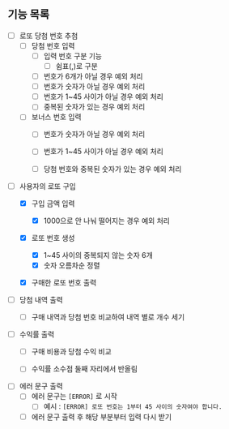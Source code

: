 ## 기능 목록

- [ ] 로또 당첨 번호 추첨
    - [ ] 당첨 번호 입력
        - [ ] 입력 번호 구분 기능
            - [ ] 쉼표(,)로 구분
        - [ ] 번호가 6개가 아닐 경우 예외 처리
        - [ ] 번호가 숫자가 아닐 경우 예외 처리
        - [ ] 번호가 1~45 사이가 아닐 경우 예외 처리
        - [ ] 중복된 숫자가 있는 경우 예외 처리
    - [ ] 보너스 번호 입력
        - [ ] 번호가 숫자가 아닐 경우 예외 처리
        - [ ] 번호가 1~45 사이가 아닐 경우 예외 처리
        - [ ] 당첨 번호와 중복된 숫자가 있는 경우 예외 처리


- [ ] 사용자의 로또 구입
    - [x] 구입 금액 입력
        - [x] 1000으로 안 나눠 떨어지는 경우 예외 처리
    - [x] 로또 번호 생성
        - [x] 1~45 사이의 중복되지 않는 숫자 6개
        - [x] 숫자 오름차순 정렬
    - [x] 구매한 로또 번호 출력


- [ ] 당첨 내역 출력
    - [ ] 구매 내역과 당첨 번호 비교하여 내역 별로 개수 세기


- [ ] 수익률 출력
    - [ ] 구매 비용과 당첨 수익 비교
    - [ ] 수익률 소수점 둘째 자리에서 반올림


- [ ] 에러 문구 출력
    - [ ] 에러 문구는 `[ERROR]` 로 시작
        - [ ] 예시 : `[ERROR] 로또 번호는 1부터 45 사이의 숫자여야 합니다.`
    - [ ] 에러 문구 출력 후 해당 부분부터 입력 다시 받기